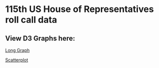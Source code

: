 # 115th US House of Representatives roll call data


## View D3 Graphs here:
[Long Graph](http://bl.ocks.org/zmeers/raw/e99eda091d1072deebc81b8fa5cdfef8/7a452a937edee691e6c3800832a26be696b41490/)

[Scatterplot](http://bl.ocks.org/zmeers/raw/1e403a957d9bf49da23de4f7bb4e1c32/0a4e95cc9a06bc9cab9c2deb427c795afe229fe6/)
